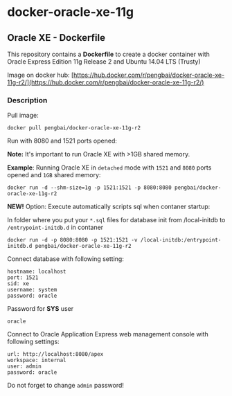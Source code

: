 docker-oracle-xe-11g
============================

## Oracle XE - Dockerfile

This repository contains a **Dockerfile** to create a docker container with Oracle Express Edition 11g Release 2 and Ubuntu 14.04 LTS (Trusty)

Image on docker hub: [https://hub.docker.com/r/pengbai/docker-oracle-xe-11g-r2/](https://hub.docker.com/r/pengbai/docker-oracle-xe-11g-r2/)

### Description

Pull image:

```
docker pull pengbai/docker-oracle-xe-11g-r2
```
Run with 8080 and 1521 ports opened:

**Note:** It's important to run Oracle XE with >1GB shared memory.

**Example**: Running Oracle XE in `detached` mode with `1521` and `8080` ports opened and `1GB` shared memory:

```
docker run -d --shm-size=1g -p 1521:1521 -p 8080:8080 pengbai/docker-oracle-xe-11g-r2
```
**NEW!** Option: Execute automatically scripts sql when contaner startup:

In folder where you put your ```*.sql``` files for database init from /local-initdb to ```/entrypoint-initdb.d``` in contaner
```
docker run -d -p 8080:8080 -p 1521:1521 -v /local-initdb:/entrypoint-initdb.d pengbai/docker-oracle-xe-11g-r2
```

Connect database with following setting:
```
hostname: localhost
port: 1521
sid: xe
username: system
password: oracle
```

Password for **SYS** user
```
oracle
```

Connect to Oracle Application Express web management console with following settings:
```
url: http://localhost:8080/apex
workspace: internal
user: admin
password: oracle
```

Do not forget to change `admin` password!
